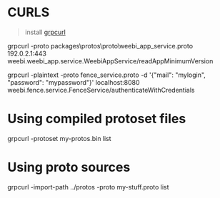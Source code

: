 # CURLS
> install [grpcurl](https://github.com/fullstorydev/grpcurl)

grpcurl -proto packages\protos\proto\weebi_app_service.proto 192.0.2.1:443 weebi.weebi_app.service.WeebiAppService/readAppMinimumVersion

grpcurl -plaintext -proto fence_service.proto -d '{\"mail\": \"mylogin\", \"password\": \"mypassword\"}' localhost:8080 weebi.fence.service.FenceService/authenticateWithCredentials


# Using compiled protoset files
grpcurl -protoset my-protos.bin list

# Using proto sources
grpcurl -import-path ../protos -proto my-stuff.proto list